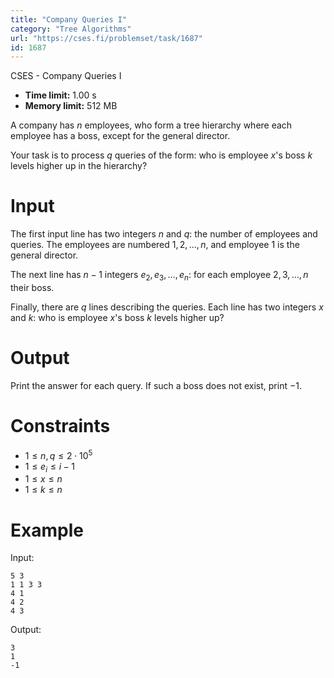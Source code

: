 ```yaml
---
title: "Company Queries I"
category: "Tree Algorithms"
url: "https://cses.fi/problemset/task/1687"
id: 1687
---
```


CSES - Company Queries I

  * **Time limit:** 1.00 s
  * **Memory limit:** 512 MB

A company has $n$ employees, who form a tree hierarchy where each employee has
a boss, except for the general director.

Your task is to process $q$ queries of the form: who is employee $x$'s boss
$k$ levels higher up in the hierarchy?

# Input

The first input line has two integers $n$ and $q$: the number of employees and
queries. The employees are numbered $1,2,\dots,n$, and employee $1$ is the
general director.

The next line has $n-1$ integers $e_2,e_3,\dots,e_n$: for each employee
$2,3,\dots,n$ their boss.

Finally, there are $q$ lines describing the queries. Each line has two
integers $x$ and $k$: who is employee $x$'s boss $k$ levels higher up?

# Output

Print the answer for each query. If such a boss does not exist, print $-1$.

# Constraints

  * $1 \le n,q \le 2 \cdot 10^5$
  * $1 \le e_i \le i-1$
  * $1 \le x \le n$
  * $1 \le k \le n$

# Example

Input:

    
    
    5 3
    1 1 3 3
    4 1
    4 2
    4 3
    

Output:

    
    
    3
    1
    -1
    

